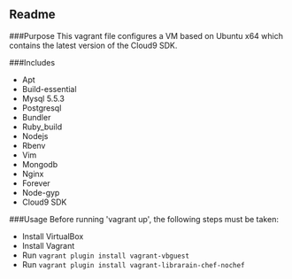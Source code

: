Readme
----------------------

###Purpose
This vagrant file configures a VM based on Ubuntu x64 which contains the latest
version of the Cloud9 SDK.

###Includes
- Apt
- Build-essential
- Mysql 5.5.3
- Postgresql
- Bundler
- Ruby_build
- Nodejs
- Rbenv
- Vim
- Mongodb
- Nginx
- Forever
- Node-gyp
- Cloud9 SDK

###Usage
Before running 'vagrant up', the following steps must be taken:
- Install VirtualBox
- Install Vagrant
- Run `vagrant plugin install vagrant-vbguest`
- Run `vagrant plugin install vagrant-librarain-chef-nochef`